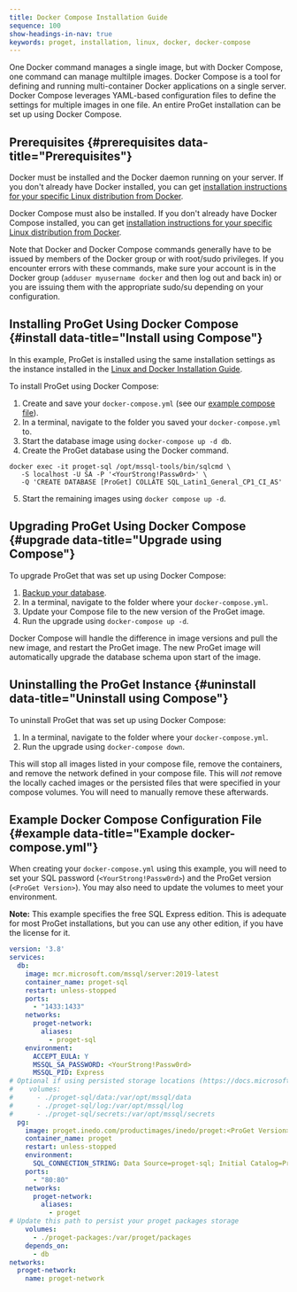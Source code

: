 ```yaml
---
title: Docker Compose Installation Guide
sequence: 100
show-headings-in-nav: true
keywords: proget, installation, linux, docker, docker-compose
---
```


One Docker command manages a single image, but with Docker Compose, one command can manage multilple images. Docker Compose is a tool for defining and running multi-container Docker applications on a single server. Docker Compose leverages YAML-based configuration files to define the settings for multiple images in one file. An entire ProGet installation can be set up using Docker Compose.

## Prerequisites {#prerequisites data-title="Prerequisites"}

Docker must be installed and the Docker daemon running on your server. If you don't already have Docker installed, you can get [installation instructions for your specific Linux distribution from Docker](https://docs.docker.com/engine/installation/#installation).

Docker Compose must also be installed. If you don't already have Docker Compose installed, you can get [installation instructions for your specific Linux distribution from Docker](https://docs.docker.com/compose/install/).

Note that Docker and Docker Compose commands generally have to be issued by members of the Docker group or with root/sudo privileges. If you encounter errors with these commands, make sure your account is in the Docker group (`adduser myusername docker` and then log out and back in) or you are issuing them with the appropriate sudo/su depending on your configuration.

## Installing ProGet Using Docker Compose {#install data-title="Install using Compose"}

In this example, ProGet is installed using the same installation settings as the instance installed in the [Linux and Docker Installation Guide](/docs/proget/installation/installation-guide/linux-docker).

To install ProGet using Docker Compose:

1.  Create and save your `docker-compose.yml` (see our [example compose file](#example)).
2.  In a terminal, navigate to the folder you saved your `docker-compose.yml` to.
3.  Start the database image using `docker-compose up -d db`.
4.  Create the ProGet database using the Docker command.
```
docker exec -it proget-sql /opt/mssql-tools/bin/sqlcmd \
   -S localhost -U SA -P '<YourStrong!Passw0rd>' \
   -Q 'CREATE DATABASE [ProGet] COLLATE SQL_Latin1_General_CP1_CI_AS'
```
5. Start the remaining images using `docker compose up -d`.

## Upgrading ProGet Using Docker Compose {#upgrade data-title="Upgrade using Compose"}

To upgrade ProGet that was set up using Docker Compose:

1. [Backup your database](/docs/proget/installation/backing-up).
2. In a terminal, navigate to the folder where your `docker-compose.yml`. 
3. Update your Compose file to the new version of the ProGet image.
4. Run the upgrade using `docker-compose up -d`.

Docker Compose will handle the difference in image versions and pull the new image, and restart the ProGet image. The new ProGet image will automatically upgrade the database schema upon start of the image.

## Uninstalling the ProGet Instance {#uninstall data-title="Uninstall using Compose"}

To uninstall ProGet that was set up using Docker Compose:

1. In a terminal, navigate to the folder where your `docker-compose.yml`. 
2. Run the upgrade using `docker-compose down`.

This will stop all images listed in your compose file, remove the containers, and remove the network defined in your compose file. This will *not* remove the locally cached images or the persisted files that were specified in your compose volumes.  You will need to manually remove these afterwards.

## Example Docker Compose Configuration File {#example data-title="Example docker-compose.yml"}

When creating your `docker-compose.yml` using this example, you will need to set your SQL password (`<YourStrong!Passw0rd>`) and the ProGet version (`<ProGet Version>`). You may also need to update the volumes to meet your environment.

**Note:** This example specifies the free SQL Express edition. This is adequate for most ProGet installations, but you can use any other edition, if you have the license for it.

```docker-compose.yml
version: '3.8'
services:
  db:
    image: mcr.microsoft.com/mssql/server:2019-latest
    container_name: proget-sql
    restart: unless-stopped
    ports:
      - "1433:1433"
    networks:
      proget-network:
        aliases:
          - proget-sql
    environment:
      ACCEPT_EULA: Y
      MSSQL_SA_PASSWORD: <YourStrong!Passw0rd>
      MSSQL_PID: Express
# Optional if using persisted storage locations (https://docs.microsoft.com/en-us/sql/linux/sql-server-linux-docker-container-configure?view=sql-server-ver15&pivots=cs1-bash#persist)
#    volumes:
#      - ./proget-sql/data:/var/opt/mssql/data
#      - ./proget-sql/log:/var/opt/mssql/log
#      - ./proget-sql/secrets:/var/opt/mssql/secrets
  pg:
    image: proget.inedo.com/productimages/inedo/proget:<ProGet Version>
    container_name: proget
    restart: unless-stopped
    environment: 
      SQL_CONNECTION_STRING: Data Source=proget-sql; Initial Catalog=ProGet; User ID=sa; Password=<YourStrong!Passw0rd>
    ports:
      - "80:80"
    networks:
      proget-network:
        aliases:
          - proget
# Update this path to persist your proget packages storage
    volumes:
      - ./proget-packages:/var/proget/packages
    depends_on:
      - db
networks:
  proget-network:
    name: proget-network
```
